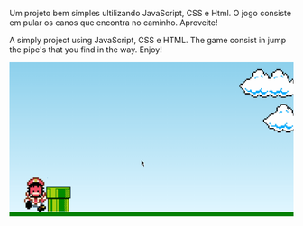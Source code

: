 Um projeto bem simples ultilizando JavaScript, CSS e Html.
O jogo consiste em pular os canos que encontra no caminho.
Aproveite!

A simply project using JavaScript, CSS e HTML. 
The game consist in jump the pipe's that you find in the way.
Enjoy!

![Demo](https://github.com/HeySenna/Mario-Jump/blob/master/docs/mariogame.gif)

